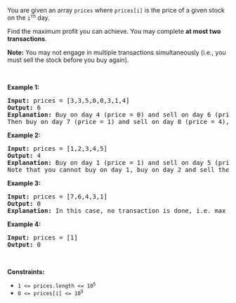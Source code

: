You are given an array `` prices `` where `` prices[i] `` is the price of a given stock on the <code>i<sup>th</sup></code> day.

Find the maximum profit you can achieve. You may complete __at most two transactions__.

__Note:__ You may not engage in multiple transactions simultaneously (i.e., you must sell the stock before you buy again).

&nbsp;

__Example 1:__

<pre>
<strong>Input:</strong> prices = [3,3,5,0,0,3,1,4]
<strong>Output:</strong> 6
<strong>Explanation:</strong> Buy on day 4 (price = 0) and sell on day 6 (price = 3), profit = 3-0 = 3.
Then buy on day 7 (price = 1) and sell on day 8 (price = 4), profit = 4-1 = 3.</pre>

__Example 2:__

<pre>
<strong>Input:</strong> prices = [1,2,3,4,5]
<strong>Output:</strong> 4
<strong>Explanation:</strong> Buy on day 1 (price = 1) and sell on day 5 (price = 5), profit = 5-1 = 4.
Note that you cannot buy on day 1, buy on day 2 and sell them later, as you are engaging multiple transactions at the same time. You must sell before buying again.
</pre>

__Example 3:__

<pre>
<strong>Input:</strong> prices = [7,6,4,3,1]
<strong>Output:</strong> 0
<strong>Explanation:</strong> In this case, no transaction is done, i.e. max profit = 0.
</pre>

__Example 4:__

<pre>
<strong>Input:</strong> prices = [1]
<strong>Output:</strong> 0
</pre>

&nbsp;

__Constraints:__

*   <code>1 &lt;= prices.length &lt;= 10<sup>5</sup></code>
*   <code>0 &lt;= prices[i] &lt;= 10<sup>5</sup></code>
